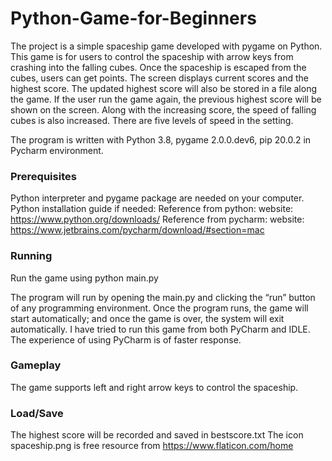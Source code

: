 # Python-Game-for-Beginners

The project is a simple spaceship game developed with pygame on Python. This game is for users to control the spaceship with arrow keys from crashing into the falling cubes. Once the spaceship is escaped from the cubes, users can get points. The screen displays current scores and the highest score. The updated highest score will also be stored in a file along the game. If the user run the game again, the previous highest score will be shown on the screen. Along with the increasing score, the speed of falling cubes is also increased. There are five levels of speed in the setting. 

The program is written with Python 3.8, pygame 2.0.0.dev6, pip 20.0.2 in Pycharm environment. 

### Prerequisites
Python interpreter and pygame package are needed on your computer. 
Python installation guide if needed:
Reference from python: website: https://www.python.org/downloads/
Reference from pycharm: website: https://www.jetbrains.com/pycharm/download/#section=mac

### Running
Run the game using python main.py

The program will run by opening the main.py and clicking the “run” button of any programming environment. Once the program runs, the game will start automatically; and once the game is over, the system will exit automatically. I have tried to run this game from both PyCharm and IDLE. The experience of using PyCharm is of faster response. 

### Gameplay
The game supports left and right arrow keys to control the spaceship. 

### Load/Save
The highest score will be recorded and saved in bestscore.txt
The icon spaceship.png is free resource from https://www.flaticon.com/home
